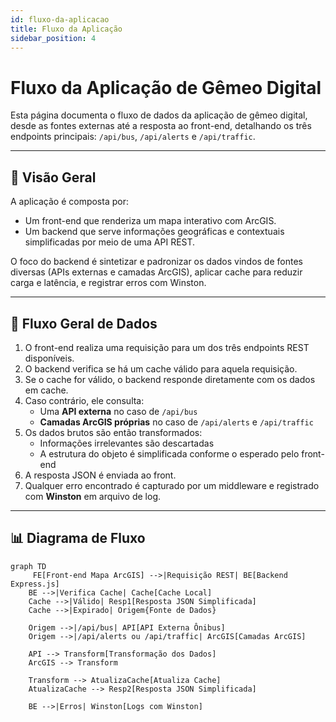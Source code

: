 ```yaml
---
id: fluxo-da-aplicacao
title: Fluxo da Aplicação
sidebar_position: 4
---
```


# Fluxo da Aplicação de Gêmeo Digital

Esta página documenta o fluxo de dados da aplicação de gêmeo digital, desde as fontes externas até a resposta ao front-end, detalhando os três endpoints principais: `/api/bus`, `/api/alerts` e `/api/traffic`.

---

## 📌 Visão Geral

A aplicação é composta por:

- Um front-end que renderiza um mapa interativo com ArcGIS.
- Um backend que serve informações geográficas e contextuais simplificadas por meio de uma API REST.

O foco do backend é sintetizar e padronizar os dados vindos de fontes diversas (APIs externas e camadas ArcGIS), aplicar cache para reduzir carga e latência, e registrar erros com Winston.

---

## 🔁 Fluxo Geral de Dados


1. O front-end realiza uma requisição para um dos três endpoints REST disponíveis.
2. O backend verifica se há um cache válido para aquela requisição.
3. Se o cache for válido, o backend responde diretamente com os dados em cache.
4. Caso contrário, ele consulta:
   - Uma **API externa** no caso de `/api/bus`
   - **Camadas ArcGIS próprias** no caso de `/api/alerts` e `/api/traffic`
5. Os dados brutos são então transformados:
   - Informações irrelevantes são descartadas
   - A estrutura do objeto é simplificada conforme o esperado pelo front-end
6. A resposta JSON é enviada ao front.
7. Qualquer erro encontrado é capturado por um middleware e registrado com **Winston** em arquivo de log.

---

## 📊 Diagrama de Fluxo

```mermaid
graph TD
     FE[Front-end Mapa ArcGIS] -->|Requisição REST| BE[Backend Express.js]
    BE -->|Verifica Cache| Cache[Cache Local]
    Cache -->|Válido| Resp1[Resposta JSON Simplificada]
    Cache -->|Expirado| Origem{Fonte de Dados}

    Origem -->|/api/bus| API[API Externa Ônibus]
    Origem -->|/api/alerts ou /api/traffic| ArcGIS[Camadas ArcGIS]

    API --> Transform[Transformação dos Dados]
    ArcGIS --> Transform

    Transform --> AtualizaCache[Atualiza Cache]
    AtualizaCache --> Resp2[Resposta JSON Simplificada]

    BE -->|Erros| Winston[Logs com Winston]
```
